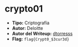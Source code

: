 # crypto01 #

- **Tipo:** Criptografía 
- **Autor:** Deloitte
- **Autor del Writeup:** [dtorresss](https://github.com/dtorresss)
- **Flag:** `flag{Crypt0_$3cur3d}`
